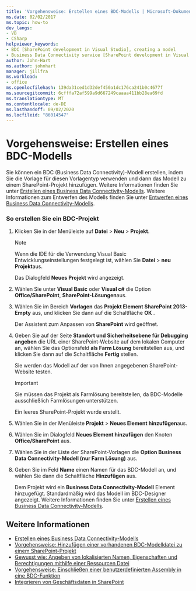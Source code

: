 ```yaml
---
title: 'Vorgehensweise: Erstellen eines BDC-Modells | Microsoft-Dokumentation'
ms.date: 02/02/2017
ms.topic: how-to
dev_langs:
- VB
- CSharp
helpviewer_keywords:
- BDC [SharePoint development in Visual Studio], creating a model
- Business Data Connectivity service [SharePoint development in Visual Studio], creating a model
author: John-Hart
ms.author: johnhart
manager: jillfra
ms.workload:
- office
ms.openlocfilehash: 139da31ced1d32def450a1dc176ca241b0c4677f
ms.sourcegitcommit: 6cfffa72af599a9d667249caaaa411bb28ea69fd
ms.translationtype: MT
ms.contentlocale: de-DE
ms.lasthandoff: 09/02/2020
ms.locfileid: "86014547"
---
```

# <a name="how-to-create-a-bdc-model"></a>Vorgehensweise: Erstellen eines BDC-Modells
  Sie können ein BDC (Business Data Connectivity)-Modell erstellen, indem Sie die Vorlage für diesen Vorlagentyp verwenden und dann das Modell zu einem SharePoint-Projekt hinzufügen. Weitere Informationen finden Sie unter [Erstellen eines Business Data Connectivity-Modells](../sharepoint/creating-a-business-data-connectivity-model.md). Weitere Informationen zum Entwerfen des Modells finden Sie unter [Entwerfen eines Business Data Connectivity-Modells](../sharepoint/designing-a-business-data-connectivity-model.md).

### <a name="to-create-a-bdc-project"></a>So erstellen Sie ein BDC-Projekt

1. Klicken Sie in der Menüleiste auf **Datei** > **Neu** > **Projekt**.

    > [!NOTE]
    > Wenn die IDE für die Verwendung Visual Basic Entwicklungseinstellungen festgelegt ist, wählen Sie **Datei**  >  **neu Projekt**aus.

     Das Dialogfeld **Neues Projekt** wird angezeigt.

2. Wählen Sie unter **Visual Basic** oder **Visual c#** die Option **Office/SharePoint**, **SharePoint-Lösungen**aus.

3. Wählen Sie im Bereich **Vorlagen** das **Projekt Element SharePoint 2013-Empty** aus, und klicken Sie dann auf die Schaltfläche **OK** .

     Der Assistent zum Anpassen von **SharePoint** wird geöffnet.

4. Geben Sie auf der Seite **Standort und Sicherheitsebene für Debugging angeben** die URL einer SharePoint-Website auf dem lokalen Computer an, wählen Sie das Optionsfeld **als Farm Lösung** bereitstellen aus, und klicken Sie dann auf die Schaltfläche **Fertig** stellen.

     Sie werden das Modell auf der von Ihnen angegebenen SharePoint-Website testen.

    > [!IMPORTANT]
    > Sie müssen das Projekt als Farmlösung bereitstellen, da BDC-Modelle ausschließlich Farmlösungen unterstützen.

     Ein leeres SharePoint-Projekt wurde erstellt.

5. Wählen Sie in der Menüleiste **Projekt**  >  **Neues Element hinzufügen**aus.

6. Wählen Sie im Dialogfeld **Neues Element hinzufügen** den Knoten **Office/SharePoint** aus.

7. Wählen Sie in der Liste der SharePoint-Vorlagen die **Option Business Data Connectivity-Modell (nur Farm Lösung)** aus.

8. Geben Sie im Feld **Name** einen Namen für das BDC-Modell an, und wählen Sie dann die Schaltfläche **Hinzufügen** aus.

     Dem Projekt wird ein **Business Data Connectivity-Modell** Element hinzugefügt. Standardmäßig wird das Modell im BDC-Designer angezeigt. Weitere Informationen finden Sie unter [Erstellen eines Business Data Connectivity-Modells](../sharepoint/creating-a-business-data-connectivity-model.md).

## <a name="see-also"></a>Weitere Informationen
- [Erstellen eines Business Data Connectivity-Modells](../sharepoint/creating-a-business-data-connectivity-model.md)
- [Vorgehensweise: Hinzufügen einer vorhandenen BDC-Modelldatei zu einem SharePoint-Projekt](../sharepoint/how-to-add-an-existing-bdc-model-file-to-a-sharepoint-project.md)
- [Gewusst wie: Angeben von lokalisierten Namen, Eigenschaften und Berechtigungen mithilfe einer Ressourcen Datei](../sharepoint/how-to-use-a-resource-file-to-specify-localized-names-properties-and-permissions.md)
- [Vorgehensweise: Einschließen einer benutzerdefinierten Assembly in eine BDC-Funktion](../sharepoint/how-to-include-a-custom-assembly-in-a-bdc-feature.md)
- [Integrieren von Geschäftsdaten in SharePoint](../sharepoint/integrating-business-data-into-sharepoint.md)
